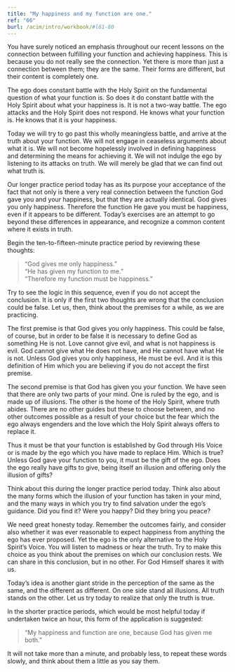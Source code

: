 ```yaml
---
title: "My happiness and my function are one."
ref: "66"
burl: /acim/intro/workbook/#l61-80
---
```


You have surely noticed an emphasis throughout our recent lessons on the
connection between fulfilling your function and achieving happiness.
This is because you do not really see the connection. Yet there is more
than just a connection between them; they are the same. Their forms are
different, but their content is completely one.

The ego does constant battle with the Holy Spirit on the fundamental
question of what your function is. So does it do constant battle with
the Holy Spirit about what your happiness is. It is not a two-way
battle. The ego attacks and the Holy Spirit does not respond. He knows
what your function is. He knows that it is your happiness.

Today we will try to go past this wholly meaningless battle, and arrive
at the truth about your function. We will not engage in ceaseless
arguments about what it is. We will not become hopelessly involved in
defining happiness and determining the means for achieving it. We will
not indulge the ego by listening to its attacks on truth. We will merely
be glad that we can find out what truth is.

Our longer practice period today has as its purpose your acceptance of
the fact that not only is there a very real connection between the
function God gave you and your happiness, but that they are actually
identical. God gives you only happiness. Therefore the function He gave
you must be happiness, even if it appears to be different. Today’s
exercises are an attempt to go beyond these differences in appearance,
and recognize a common content where it exists in truth.

Begin the ten-to-fifteen-minute practice period by reviewing these
thoughts:

> “God gives me only happiness.”<br/>
> “He has given my function to me.”<br/>
> “Therefore my function must be happiness.”

Try to see the logic in this sequence, even if you do not accept the
conclusion. It is only if the first two thoughts are wrong that the
conclusion could be false. Let us, then, think about the premises for a
while, as we are practicing.

The first premise is that God gives you only happiness. This could be
false, of course, but in order to be false it is necessary to define God
as something He is not. Love cannot give evil, and what is not happiness
is evil. God cannot give what He does not have, and He cannot have what
He is not. Unless God gives you only happiness, He must be evil. And it
is this definition of Him which you are believing if you do not accept
the first premise.

The second premise is that God has given you your function. We have seen
that there are only two parts of your mind. One is ruled by the ego, and
is made up of illusions. The other is the home of the Holy Spirit, where
truth abides. There are no other guides but these to choose between, and
no other outcomes possible as a result of your choice but the fear which
the ego always engenders and the love which the Holy Spirit always
offers to replace it.

Thus it must be that your function is established by God through His
Voice or is made by the ego which you have made to replace Him. Which is
true? Unless God gave your function to you, it must be the gift of the
ego. Does the ego really have gifts to give, being itself an illusion
and offering only the illusion of gifts?

Think about this during the longer practice period today. Think also
about the many forms which the illusion of your function has taken in
your mind, and the many ways in which you try to find salvation under
the ego’s guidance. Did you find it? Were you happy? Did they bring you
peace?

We need great honesty today. Remember the outcomes fairly, and consider
also whether it was ever reasonable to expect happiness from anything
the ego has ever proposed. Yet the ego is the only alternative to the
Holy Spirit’s Voice. You will listen to madness or hear the truth. Try
to make this choice as you think about the premises on which our
conclusion rests. We can share in this conclusion, but in no other. For
God Himself shares it with us.

Today’s idea is another giant stride in the perception of the same as
the same, and the different as different. On one side stand all
illusions. All truth stands on the other. Let us try today to realize
that only the truth is true.

In the shorter practice periods, which would be most helpful
today if undertaken twice an hour, this form of the application is
suggested:

> “My happiness and function are one, because God has given me both.”

It will not take more than a minute, and probably less, to repeat these
words slowly, and think about them a little as you say them.

